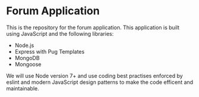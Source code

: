 # Forum Application

This is the repository for the forum application. 
This application is built using JavaScript and the following libraries:

* Node.js
* Express with Pug Templates
* MongoDB
* Mongoose

We will use Node version 7+ and use coding best practises enforced by eslint and modern JavaScript design patterns to make the code efficent and maintainable. 

